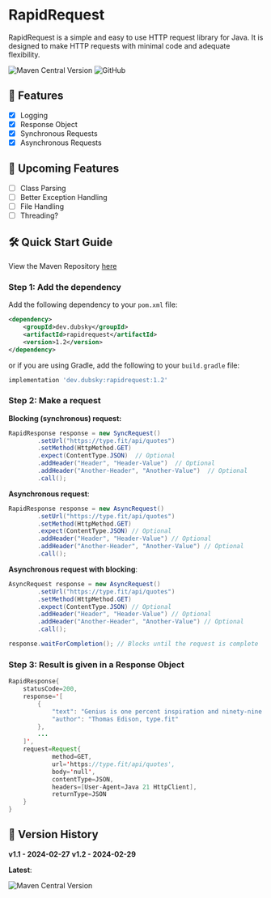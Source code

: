 # RapidRequest
RapidRequest is a simple and easy to use HTTP request library for Java.
It is designed to make HTTP requests with minimal code and adequate flexibility.

![Maven Central Version](https://img.shields.io/maven-central/v/dev.dubsky/RapidRequest?style=for-the-badge)
![GitHub](https://img.shields.io/github/license/dubskysteam/RapidRequest?style=for-the-badge)

## 🌟 Features
- [X] Logging
- [X] Response Object
- [X] Synchronous Requests
- [X] Asynchronous Requests

## 🚀 Upcoming Features
- [ ] Class Parsing
- [ ] Better Exception Handling
- [ ] File Handling
- [ ] Threading?

## 🛠️ Quick Start Guide

View the Maven Repository [here](https://central.sonatype.com/artifact/dev.dubsky/RapidRequest)

### Step 1: Add the dependency

Add the following dependency to your `pom.xml` file:
```xml
<dependency>
    <groupId>dev.dubsky</groupId>
    <artifactId>rapidrequest</artifactId>
    <version>1.2</version>
</dependency>
```
or if you are using Gradle, add the following to your `build.gradle` file:
```gradle
implementation 'dev.dubsky:rapidrequest:1.2'
```

### Step 2: Make a request

**Blocking (synchronous) request:**
```java
RapidResponse response = new SyncRequest()
        .setUrl("https://type.fit/api/quotes")
        .setMethod(HttpMethod.GET)
        .expect(ContentType.JSON)  // Optional
        .addHeader("Header", "Header-Value")  // Optional
        .addHeader("Another-Header", "Another-Value")  // Optional
        .call();
```

**Asynchronous request**:
```java
RapidResponse response = new AsyncRequest()
        .setUrl("https://type.fit/api/quotes")
        .setMethod(HttpMethod.GET)
        .expect(ContentType.JSON) // Optional
        .addHeader("Header", "Header-Value") // Optional
        .addHeader("Another-Header", "Another-Value") // Optional
        .call();
```

**Asynchronous request with blocking**:
```java
AsyncRequest response = new AsyncRequest()
        .setUrl("https://type.fit/api/quotes")
        .setMethod(HttpMethod.GET)
        .expect(ContentType.JSON) // Optional
        .addHeader("Header", "Header-Value") // Optional
        .addHeader("Another-Header", "Another-Value") // Optional
        .call();

response.waitForCompletion(); // Blocks until the request is complete
```

### Step 3: Result is given in a Response Object
```java
RapidResponse{
    statusCode=200, 
    response='[
        {
            "text": "Genius is one percent inspiration and ninety-nine percent perspiration.",
            "author": "Thomas Edison, type.fit"
        },
        ...
    ]',
    request=Request{
            method=GET,
            url='https://type.fit/api/quotes',
            body='null',
            contentType=JSON,
            headers=[User-Agent=Java 21 HttpClient],
            returnType=JSON
    }
}
```

## 📌 Version History

**v1.1 - 2024-02-27**
**v1.2 - 2024-02-29**

__Latest__:

![Maven Central Version](https://img.shields.io/maven-central/v/dev.dubsky/RapidRequest)